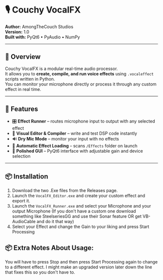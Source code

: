 # 🎙️ Couchy VocalFX
**Author:** AmongTheCouch Studios  
**Version:** 1.0  
**Built with:** PyQt6 • PyAudio • NumPy

---

## 🧩 Overview
Couchy VocalFX is a modular real-time audio processor.  
It allows you to **create, compile, and run voice effects** using `.vocaleffect` scripts written in Python.  
You can monitor your microphone directly or process it through any custom effect in real time.

---

## 🚀 Features
- 🎛️ **Effect Runner** – routes microphone input to output with any selected effect  
- 🧠 **Visual Editor & Compiler** – write and test DSP code instantly  
- 🔊 **Dry Mic Mode** – monitor your input with no effects  
- 💾 **Automatic Effect Loading** – scans `/Effects` folder on launch  
- 🎨 **Polished GUI** – PyQt6 interface with adjustable gain and device selection  

---

## 📦 Installation
1. Download the two .Exe files from the Releases page.
2. Launch the `VocalFX_Editor.exe` and create your custom effect and export it.
3. Launch the `VocalFX_Runner.exe` and select your Microphone and your output Microphone (If you don't have a custom one download something like SteelseriesGG and use their Sonar feature OR get VB-AudioCable and do it that way)
4. Select your Effect and change the Gain to your liking and press Start Processing

## 📦 Extra Notes About Usage:
You will have to press Stop and then press Start Processing again to change to a different effect. I might make an upgraded version later down the line that fixes this so you don't have to.
